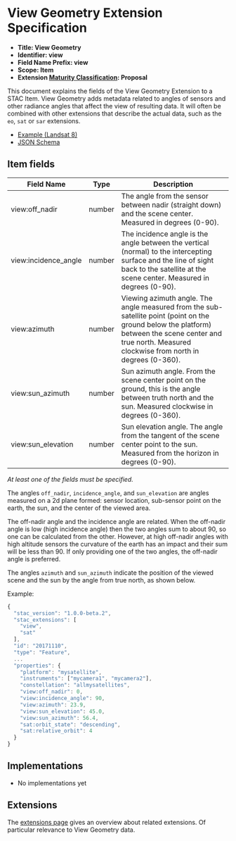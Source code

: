 # View Geometry Extension Specification

- **Title: View Geometry**
- **Identifier: view**
- **Field Name Prefix: view**
- **Scope: Item**
- **Extension [Maturity Classification](../README.md#extension-maturity): Proposal**

This document explains the fields of the View Geometry Extension to a STAC Item. View Geometry adds metadata related to angles of sensors and other radiance angles that affect the view of resulting data. It will often be combined with other extensions that describe the actual data, such as the `eo`, `sat` or `sar` extensions.

- [Example (Landsat 8)](../eo/examples/example-landsat8.json)
- [JSON Schema](json-schema/schema.json)

## Item fields

| Field Name           | Type                     | Description |
| -------------------- | ------------------------ | ----------- |
| view:off_nadir       | number               | The angle from the sensor between nadir (straight down) and the scene center. Measured in degrees (0-90). |
| view:incidence_angle | number               | The incidence angle is the angle between the vertical (normal) to the intercepting surface and the line of sight back to the satellite at the scene center. Measured in degrees (0-90). |
| view:azimuth         | number               | Viewing azimuth angle. The angle measured from the sub-satellite point (point on the ground below the platform) between the scene center and true north. Measured clockwise from north in degrees (0-360). |
| view:sun_azimuth     | number               | Sun azimuth angle. From the scene center point on the ground, this is the angle between truth north and the sun. Measured clockwise in degrees (0-360). |
| view:sun_elevation   | number               | Sun elevation angle. The angle from the tangent of the scene center point to the sun. Measured from the horizon in degrees (0-90). |

*At least one of the fields must be specified.*

The angles `off_nadir`, `incidence_angle`, and `sun_elevation` are angles measured on a 2d plane formed: sensor location, sub-sensor point on the earth, the sun, and the center of the viewed area.

The off-nadir angle and the incidence angle are related. When the off-nadir angle is low (high incidence angle) then the two angles sum to about 90, so one can be calculated from the other. However, at high off-nadir angles with high altitude sensors the curvature of the earth has an impact and their sum will be less than 90. If only providing one of the two angles, the off-nadir angle is preferred.

The angles `azimuth` and `sun_azimuth` indicate the position of the viewed scene and the sun by the angle from true north, as shown below.

Example:
```js
{
  "stac_version": "1.0.0-beta.2",
  "stac_extensions": [
    "view",
    "sat"
  ],
  "id": "20171110",
  "type": "Feature",
  ...
  "properties": {
    "platform": "mysatellite",
    "instruments": ["mycamera1", "mycamera2"],
    "constellation": "allmysatellites",
    "view:off_nadir": 0,
    "view:incidence_angle": 90,
    "view:azimuth": 23.9,
    "view:sun_elevation": 45.0,
    "view:sun_azimuth": 56.4,
    "sat:orbit_state": "descending",
    "sat:relative_orbit": 4
  }
}
```

## Implementations

- No implementations yet

## Extensions

The [extensions page](../README.md) gives an overview about related extensions. Of particular relevance to View Geometry data.
